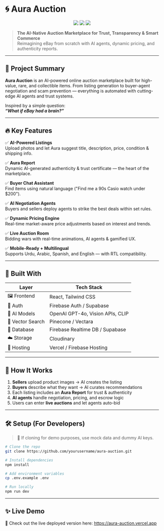 # 🌀 Aura Auction

<p align="center">
  <img src="https://img.shields.io/badge/AI-Powered-blueviolet?style=for-the-badge" />
  <img src="https://img.shields.io/badge/Hackfest%203.0%20Project-Top%20Tier-00c853?style=for-the-badge" />
  <img src="https://img.shields.io/badge/Live-Deployed-success?style=for-the-badge" />
</p>

> **The AI-Native Auction Marketplace for Trust, Transparency & Smart Commerce**  
> Reimagining eBay from scratch with AI agents, dynamic pricing, and authenticity reports.

---

## 🌟 Project Summary

**Aura Auction** is an AI-powered online auction marketplace built for high-value, rare, and collectible items. From listing generation to buyer-agent negotiation and scam prevention — everything is automated with cutting-edge AI agents and trust systems.

Inspired by a simple question:  
**_“What if eBay had a brain?”_**

---

## 🔥 Key Features

✅ **AI-Powered Listings**  
Upload photos and let Aura suggest title, description, price, condition & shipping info.

✅ **Aura Report**  
Dynamic AI-generated authenticity & trust certificate — the heart of the marketplace.

✅ **Buyer Chat Assistant**  
Find items using natural language (\"Find me a 90s Casio watch under $200\").

✅ **AI Negotiation Agents**  
Buyers and sellers deploy agents to strike the best deals within set rules.

✅ **Dynamic Pricing Engine**  
Real-time market-aware price adjustments based on interest and trends.

✅ **Live Auction Room**  
Bidding wars with real-time animations, AI agents & gamified UX.

✅ **Mobile-Ready + Multilingual**  
Supports Urdu, Arabic, Spanish, and English — with RTL compatibility.

---

## 🧠 Built With

| Layer            | Tech Stack                         |
|------------------|------------------------------------|
| 🖼️ Frontend      | React, Tailwind CSS                |
| 🔐 Auth          | Firebase Auth / Supabase           |
| 🧠 AI Models     | OpenAI GPT-4o, Vision APIs, CLIP   |
| 🧩 Vector Search | Pinecone / Vectara                 |
| 💾 Database      | Firebase Realtime DB / Supabase    |
| ☁️ Storage       | Cloudinary                         |
| 🚀 Hosting       | Vercel / Firebase Hosting          |

---

## 🧪 How It Works

1. **Sellers** upload product images → AI creates the listing  
2. **Buyers** describe what they want → AI curates recommendations  
3. Each listing includes an **Aura Report** for trust & authenticity  
4. **AI agents** handle negotiation, pricing, and escrow logic  
5. Users can enter **live auctions** and let agents auto-bid  

---

## 🛠️ Setup (For Developers)

> 📝 If cloning for demo purposes, use mock data and dummy AI keys.

```bash
# Clone the repo
git clone https://github.com/yourusername/aura-auction.git

# Install dependencies
npm install

# Add environment variables
cp .env.example .env

# Run locally
npm run dev
```

---

## ✨ Live Demo
🚀 Check out the live deployed version here:
https://aura-auction.vercel.app
